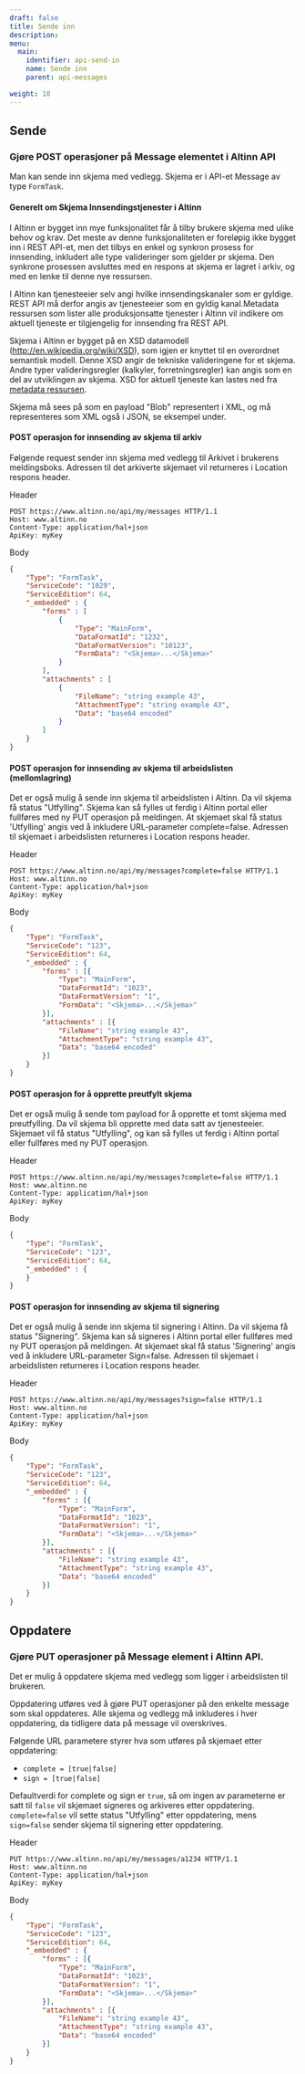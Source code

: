 ```yaml
---
draft: false
title: Sende inn
description:
menu:
  main:
    identifier: api-send-in
    name: Sende inn
    parent: api-messages

weight: 10
---
```


## Sende

### Gjøre POST operasjoner på Message elementet i Altinn API
Man kan sende inn skjema med vedlegg. Skjema er i API-et Message av type `FormTask`. 


#### Generelt om Skjema Innsendingstjenester i Altinn
I Altinn er bygget inn mye funksjonalitet får å tilby brukere skjema med ulike behov og krav.
Det meste av denne funksjonaliteten er foreløpig ikke bygget inn i REST API-et, men det tilbys en enkel og synkron prosess for innsending,
inkludert alle type valideringer som gjelder pr skjema. Den synkrone prosessen avsluttes med en respons at skjema er lagret i arkiv,
og med en lenke til denne nye ressursen.

I Altinn kan tjenesteeier selv angi hvilke innsendingskanaler som er gyldige.
REST API må derfor angis av tjenesteeier som en gyldig kanal.Metadata ressursen som lister alle produksjonsatte tjenester i Altinn
vil indikere om aktuell tjeneste er tilgjengelig for innsending fra REST API.

Skjema i Altinn er bygget på en XSD datamodell (http://en.wikipedia.org/wiki/XSD), som igjen er knyttet til en overordnet semantisk modell.
Denne XSD angir de tekniske valideringene for et skjema. Andre typer valideringsregler (kalkyler, forretningsregler) kan angis som en del
av utviklingen av skjema. XSD for aktuell tjeneste kan lastes ned fra [metadata ressursen](/docs/api/metadata).

Skjema må sees på som en payload "Blob" representert i XML, og må representeres som XML også i JSON, se eksempel under.


#### POST operasjon for innsending av skjema til arkiv
Følgende request sender inn skjema med vedlegg til Arkivet i brukerens meldingsboks.
Adressen til det arkiverte skjemaet vil returneres i Location respons header.

Header
```HTTP
POST https://www.altinn.no/api/my/messages HTTP/1.1
Host: www.altinn.no
Content-Type: application/hal+json
ApiKey: myKey
```

Body
```JSON
{
    "Type": "FormTask",
    "ServiceCode": "1029",
    "ServiceEdition": 64,
    "_embedded" : {
        "forms" : [
            {
                "Type": "MainForm",
                "DataFormatId": "1232",
                "DataFormatVersion": "10123",
                "FormData": "<Skjema>...</Skjema>"
            }
        ],
        "attachments" : [
            {
                "FileName": "string example 43",
                "AttachmentType": "string example 43",
                "Data": "base64 encoded"
            }
        ]
    }
}
```

#### POST operasjon for innsending av skjema til arbeidslisten (mellomlagring)
Det er også mulig å sende inn skjema til arbeidslisten i Altinn.
Da vil skjema få status "Utfylling". Skjema kan så fylles ut ferdig i Altinn portal eller fullføres med ny PUT operasjon på meldingen.
At skjemaet skal få status 'Utfylling' angis ved å inkludere URL-parameter complete=false.
Adressen til skjemaet i arbeidslisten returneres i Location respons header.

Header
```HTTP
POST https://www.altinn.no/api/my/messages?complete=false HTTP/1.1
Host: www.altinn.no
Content-Type: application/hal+json
ApiKey: myKey
```

Body 
```JSON
{
    "Type": "FormTask",
    "ServiceCode": "123",
    "ServiceEdition": 64,
    "_embedded" : {
        "forms" : [{
            "Type": "MainForm",
            "DataFormatId": "1023",
            "DataFormatVersion": "1",
            "FormData": "<Skjema>...</Skjema>"
        }],
        "attachments" : [{
            "FileName": "string example 43",
            "AttachmentType": "string example 43",
            "Data": "base64 encoded"
        }]
    }
}
```

#### POST operasjon for å opprette preutfylt skjema
Det er også mulig å sende tom payload for å opprette et tomt skjema med preutfylling.
Da vil skjema bli opprette med data satt av tjenesteeier. Skjemaet vil få status "Utfylling", og kan så fylles ut ferdig i Altinn portal
eller fullføres med ny PUT operasjon. 

Header
```HTTP
POST https://www.altinn.no/api/my/messages?complete=false HTTP/1.1
Host: www.altinn.no
Content-Type: application/hal+json
ApiKey: myKey
```

Body 
```JSON
{
    "Type": "FormTask",
    "ServiceCode": "123",
    "ServiceEdition": 64,
    "_embedded" : {
    }
}
``` 

#### POST operasjon for innsending av skjema til signering
Det er også mulig å sende inn skjema til signering i Altinn.
Da vil skjema få status "Signering". Skjema kan så signeres i Altinn portal eller fullføres med ny PUT operasjon på meldingen.
At skjemaet skal få status 'Signering' angis ved å inkludere URL-parameter Sign=false. Adressen til skjemaet i arbeidslisten
returneres i Location respons header.

Header
```HTTP
POST https://www.altinn.no/api/my/messages?sign=false HTTP/1.1
Host: www.altinn.no
Content-Type: application/hal+json
ApiKey: myKey
```

Body 
```JSON
{
    "Type": "FormTask",
    "ServiceCode": "123",
    "ServiceEdition": 64,
    "_embedded" : {
        "forms" : [{
            "Type": "MainForm",
            "DataFormatId": "1023",
            "DataFormatVersion": "1",
            "FormData": "<Skjema>...</Skjema>"
        }],
        "attachments" : [{
            "FileName": "string example 43",
            "AttachmentType": "string example 43",
            "Data": "base64 encoded"
        }]
    }
}
```
 

## Oppdatere

### Gjøre PUT operasjoner på Message element i Altinn API.
Det er mulig å oppdatere skjema med vedlegg som ligger i arbeidslisten til brukeren.  

Oppdatering utføres ved å gjøre PUT operasjoner på den enkelte message som skal oppdateres.
Alle skjema og vedlegg må inkluderes i hver oppdatering, da tidligere data på message vil overskrives.

Følgende URL parametere styrer hva som utføres på skjemaet etter oppdatering:

 - `complete = [true|false]`
 - `sign = [true|false]`

Defaultverdi for complete og sign er `true`, så om ingen av parameterne er satt til `false` vil skjemaet signeres og arkiveres etter oppdatering.
`complete=false` vil sette status "Utfylling"  etter oppdatering, mens `sign=false` sender skjema til signering etter oppdatering.

Header
```HTTP
PUT https://www.altinn.no/api/my/messages/a1234 HTTP/1.1
Host: www.altinn.no
Content-Type: application/hal+json
ApiKey: myKey
```

Body 
```JSON
{
    "Type": "FormTask",
    "ServiceCode": "123",
    "ServiceEdition": 64,
    "_embedded" : {
        "forms" : [{
            "Type": "MainForm",
            "DataFormatId": "1023",
            "DataFormatVersion": "1",
            "FormData": "<Skjema>...</Skjema>"
        }],
        "attachments" : [{
            "FileName": "string example 43",
            "AttachmentType": "string example 43",
            "Data": "base64 encoded"
        }]
    }
}
```
